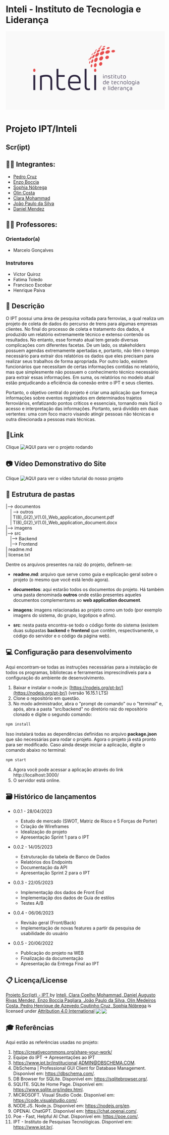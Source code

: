 # Inteli - Instituto de Tecnologia e Liderança 


![logo](./imagens/logo.png)


# Projeto IPT/Inteli 

## Scr(ipt)

## 🧑‍🎓 Integrantes: 
- <a href="https://www.linkedin.com/in/pedro-henrique-cruz-178a62227/">Pedro Cruz</a>
- <a href="https://www.linkedin.com/in/enzo-boccia-pagliara-30379a267/">Enzo Boccia</a>
- <a href="https://www.linkedin.com/in/sophianobrega/">Sophia Nóbrega</a> 
- <a href="https://www.linkedin.com/in/%C3%B3lin-medeiros-costa-b0a1b426a/">Ólin Costa</a> 
- <a href="https://www.linkedin.com/in/victorbarq/">Clara Mohammad</a>
- <a href="https://www.linkedin.com/in/victorbarq/">João Paulo da Silva</a> 
- <a href="https://www.linkedin.com/in/victorbarq/">Daniel Mendez</a>


## 🧑‍🏫 Professores: 

### Orientador(a) 

- Marcelo Gonçalves
### Instrutores 
- Victor Quiroz
- Fatima Toledo
- Francisco Escobar
- Henrique Paiva
## 📝 Descrição

O IPT possui uma área de pesquisa voltada para ferrovias, a qual realiza um projeto de coleta de dados do percurso de trens para algumas empresas clientes. No final do processo de coleta e tratamento dos dados, é produzido um relatório extremamente técnico e extenso contendo os resultados. No entanto, esse formato atual tem gerado diversas complicações com diferentes facetas. De um lado, os stakeholders possuem agendas extremamente apertadas e, portanto, não têm o tempo necessário para extrair dos relatórios os dados que eles precisam para realizar seus trabalhos de forma apropriada. Por outro lado, existem funcionários que necessitam de certas informações contidas no relatório, mas que simplesmente não possuem o conhecimento técnico necessário para extrair essas informações. Em suma, os relatórios no modelo atual estão prejudicando a eficiência da conexão entre o IPT e seus clientes.

Portanto, o objetivo central do projeto é criar uma aplicação que forneça informações sobre eventos registrados em determinados trajetos ferroviários, enfatizando pontos críticos e essenciais, tornando mais fácil o acesso e interpretação das informações. Portanto, será dividido em duas vertentes: uma com foco macro visando atingir pessoas não técnicas e outra direcionada a pessoas mais técnicas. 

## 📝Link
Clique ![AQUI]("https://k36w85-9696.csb.app/") para ver o projeto rodando 

## 📷 Vídeo Demonstrativo do Site
Clique ![AQUI]("https://youtu.be/5rOw1CKGOFk") para ver o vídeo tuturial do nosso projeto



## 📁 Estrutura de pastas

|--> documentos<br>
  &emsp;| --> outros <br>
  &emsp;| T(8)_G(2)_V(1.0)_Web_application_document.pdf<br>
  &emsp;| T(8)_G(2)_V(1.0)_Web_application_document.docx<br>
|--> imagens<br>
|--> src<br>
  &emsp;|--> Backend<br>
  &emsp;|--> Frontend<br>
| readme.md<br>
| license.txt

Dentre os arquivos presentes na raiz do projeto, definem-se:

- <b>readme.md</b>: arquivo que serve como guia e explicação geral sobre o projeto (o mesmo que você está lendo agora).

- <b>documentos</b>: aqui estarão todos os documentos do projeto. Há também uma pasta denominada <b>outros</b> onde estão presentes aqueles documentos complementares ao <b>web application document</b>.

- <b>imagens</b>: imagens relacionadas ao projeto como um todo (por exemplo imagens do sistema, do grupo, logotipos e afins).

- <b>src</b>: nesta pasta encontra-se todo o código fonte do sistema (existem duas subpastas <b>backend</b> e <b>frontend</b> que contêm, respectivamente, o código do servidor e o código da página web).

## 💻 Configuração para desenvolvimento

Aqui encontram-se todas as instruções necessárias para a instalação de todos os programas, bibliotecas e ferramentas imprescindíveis para a configuração do ambiente de desenvolvimento.

1.  Baixar e instalar o node.js:  [https://nodejs.org/pt-br/](https://nodejs.org/pt-br/) (versão 16.15.1 LTS)
2. Clone o repositório em questão.
3.  No modo administrador, abra o "prompt de comando" ou o "terminal" e, após,  abra a pasta "src/backend" no diretório raiz do repositório clonado e digite o segundo comando:

```sh
npm install
```

Isso instalará todas as dependências definidas no arquivo <b>package.json</b> que são necessárias para rodar o projeto. Agora o projeto já está pronto para ser modificado. Caso ainda deseje iniciar a aplicação, digite o comando abaixo no terminal:

```sh
npm start
```
4. Agora você pode acessar a aplicação através do link http://localhost:3000/
5. O servidor está online.

## 🗃 Histórico de lançamentos

* 0.0.1 - 28/04/2023
    * Estudo de mercado (SWOT, Matriz de Risco e 5 Forças de Porter)
    * Criação de Wireframes
    * Idealização do projeto 
    * Apresentação Sprint 1 para o IPT 

* 0.0.2 - 14/05/2023
    * Estruturação da tabela de Banco de Dados 
    * Relatórios dos Endpoints 
    * Documentação da API 
    * Apresentação Sprint 2 para o IPT

* 0.0.3 - 22/05/2023
    * Implementaçãp dos dados de Front End
    * Implementaçãp dos dados de Guia de estilos
    * Testes A/B 
* 0.0.4 - 06/06/2023
    
    * Revisão geral (Front/Back)
    * Implementação de novas features a partir da pesquisa de usabilidade do usuário
* 0.0.5 - 20/06/2022
    * Publicação do projeto na WEB
    * Finalização da documentação 
    * Apresentação da Entrega Final ao IPT 

## 📋 Licença/License

<p xmlns:cc="http://creativecommons.org/ns#" xmlns:dct="http://purl.org/dc/terms/"><a property="dct:title" rel="cc:attributionURL" href="https://github.com/2023M2T8-Inteli/Projeto3">Projeto Scr(ipt) - IPT </a> by <a rel="cc:attributionURL dct:creator" property="cc:attributionName" href="https://github.com/2023M2T8-Inteli/Projeto3">Inteli, Clara Coelho Mohammad, Daniel Augusto Rivas Mendez, Enzo Boccia Pagliara, João Paulo da Silva, Olin Medeiros Costa, Pedro Henrique de Azevedo Coutinho Cruz, Sophia Nóbrega</a> is licensed under <a href="http://creativecommons.org/licenses/by/4.0/?ref=chooser-v1" target="_blank" rel="license noopener noreferrer" style="display:inline-block;">Attribution 4.0 International<img style="height:22px!important;margin-left:3px;vertical-align:text-bottom;" src="https://mirrors.creativecommons.org/presskit/icons/cc.svg?ref=chooser-v1"><img style="height:22px!important;margin-left:3px;vertical-align:text-bottom;" src="https://mirrors.creativecommons.org/presskit/icons/by.svg?ref=chooser-v1"></a></p>

## 🎓 Referências

Aqui estão as referências usadas no projeto:

1. <https://creativecommons.org/share-your-work/>
2. Equipe do IPT -> Apresentações ao IPT
3. <https://www.ipt.br/institucional>
ADMIN@DBSCHEMA.COM. 
4. DbSchema | Professional GUI Client for Database Management. Disponível em: https://dbschema.com/. 
5. DB Browser for SQLite. Disponível em: https://sqlitebrowser.org/. 
6. SQLITE. SQLite Home Page. Disponível em: https://www.sqlite.org/index.html. 
7. MICROSOFT. Visual Studio Code. Disponível em: https://code.visualstudio.com/.
8. NODE.JS. Node.js. Disponível em: https://nodejs.org/en.
9. OPENAI. ChatGPT. Disponível em: https://chat.openai.com/. 
10. Poe - Fast, Helpful AI Chat. Disponível em: https://poe.com/.
11. IPT - Instituto de Pesquisas Tecnológicas. Disponível em: https://www.ipt.br/.
